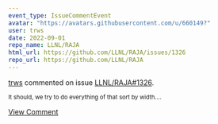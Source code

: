 ```yaml
---
event_type: IssueCommentEvent
avatar: "https://avatars.githubusercontent.com/u/660149?"
user: trws
date: 2022-09-01
repo_name: LLNL/RAJA
html_url: https://github.com/LLNL/RAJA/issues/1326
repo_url: https://github.com/LLNL/RAJA
---
```


<a href='https://github.com/trws' target='_blank'>trws</a> commented on issue <a href='https://github.com/LLNL/RAJA/issues/1326' target='_blank'>LLNL/RAJA#1326</a>.

<small>It should, we try to do everything of that sort by width....</small>

<a href='https://github.com/LLNL/RAJA/issues/1326' target='_blank'>View Comment</a>